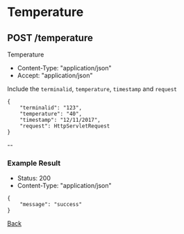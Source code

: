 # Temperature
## POST /temperature

Temperature

* Content-Type: "application/json"
* Accept:  "application/json"

Include the `terminalid`, `temperature`, `timestamp` and `request`

```
{
	"terminalid": "123",
	"temperature": "40",
	"timestamp": "12/11/2017",
	"request": HttpServletRequest
}
```

--

### Example Result

* Status: 200
* Content-Type: "application/json"

```
{
	"message": "success"
}
```
[Back](../index.md)